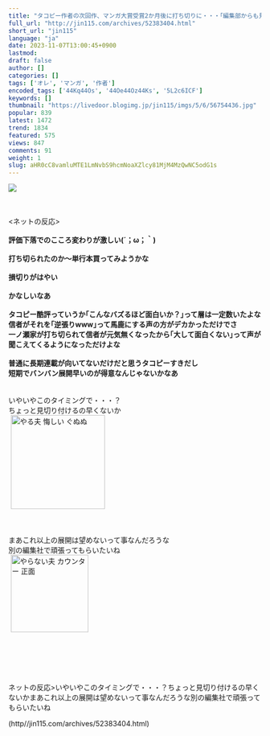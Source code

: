 ```yaml
---
title: "タコピー作者の次回作、マンガ大賞受賞2か月後に打ち切りに・・・「編集部からも見捨てられた」 "
full_url: "http://jin115.com/archives/52383404.html"
short_url: "jin115"
language: "ja"
date: 2023-11-07T13:00:45+0900
lastmod: 
draft: false
author: []
categories: []
tags: ['オレ', 'マンガ', '作者']
encoded_tags: ['44Kq44Os', '44Oe44Oz44Ks', '5L2c6ICF']
keywords: []
thumbnail: "https://livedoor.blogimg.jp/jin115/imgs/5/6/56754436.jpg"
popular: 839
latest: 1472
trend: 1834
featured: 575
views: 847
comments: 91
weight: 1
slug: aHR0cC8vamluMTE1LmNvbS9hcmNoaXZlcy81MjM4MzQwNC5odG1s
---
```


![](https://livedoor.blogimg.jp/jin115/imgs/5/6/56754436.jpg)

<div><a name='more'></a> <br> <br> <ネットの反応><br> <br> <b>評価下落でのこころ変わりが激しい(´；ω；｀)</b><br> <br> <b>打ち切られたのか〜単行本買ってみようかな</b><br> <br> <b>損切りがはやい</b><br> <b><br> かなしいなあ<br> </b><br> <b>タコピー酷評っていうか｢こんなバズるほど面白いか？｣って層は一定数いたよな<br> 信者がそれを｢逆張りwww｣って馬鹿にする声の方がデカかっただけでさ<br> 一ノ瀬家が打ち切られて信者が元気無くなったから｢大して面白くない｣って声が聞こえてくるようになっただけよな</b><br> <br> <b>普通に長期連載が向いてないだけだと思うタコピーすきだし<br> 短期でバンバン展開早いのが得意なんじゃないかなあ</b><br> <br> <br> いやいやこのタイミングで・・・？<br> ちょっと見切り付けるの早くないか<br> <img src='https//livedoor.blogimg.jp/jin115/imgs/c/1/c1f0878e.gif' alt='やる夫 悔しい ぐぬぬ' width='187' border='0' hspace='5' class='pict'><br> <br> <br> <br> まあこれ以上の展開は望めないって事なんだろうな<br> 別の編集社で頑張ってもらいたいね<br> <img src='https//livedoor.blogimg.jp/jin115/imgs/1/8/18f2180e.gif' alt='やらない夫 カウンター 正面' width='154' border='0' hspace='5' class='pict'><br> <br> <br> <br> <br> <br> <p>ネットの反応>いやいやこのタイミングで・・・？ちょっと見切り付けるの早くないかまあこれ以上の展開は望めないって事なんだろうな別の編集社で頑張ってもらいたいね</p></div>

(http//jin115.com/archives/52383404.html)
